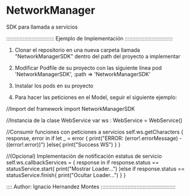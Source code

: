 # NetworkManager
SDK para llamada a servicios

:::::::::::::::::::::::::::::::: Ejemplo de Implementación ::::::::::::::::::::::::::::::::
1) Clonar el repositorio en una nueva carpeta llamada "NetworkManagerSDK" dentro del path del proyecto a implementar

2) Modificar Podfile de su proyecto con las siguiente línea
      pod 'NetworkManagerSDK', :path => 'NetworkManagerSDK'
      
3) Instalar los pods en su proyecto

4) Para hacer las peticiones en el Model, seguir el siguiente ejemplo:

//Import del framework
import NetworkManagerSDK

//Instancia de la clase WebService
var ws : WebService = WebService()

//Consumir funciones con peticiones a servicios
self.ws.getCharacters { response, error in
    if let _ = error {
        print("ERROR: \(error!.errorMessage) - (\(error!.error))")
    }else{
        print("Success WS")
    }
}
        
//(Opcional) Implementación de notificación estatus de servicio
self.ws.callbackServices = { response in
    if response.status == statusService.start{
        print("Mostrar Loader...")
    }else if response.status == statusService.finish{
        print("Ocultar Loader...")
    }
}

:::: Author: Ignacio Hernandez Montes ::::::::::::::::::::::::::::::::::::::::::::::::::


